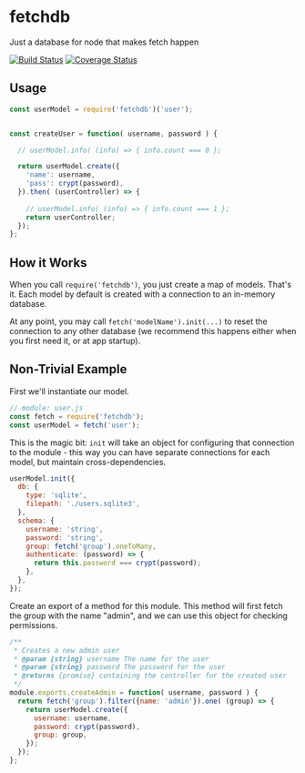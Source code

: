 # fetchdb
Just a database for node that makes fetch happen

[![Build Status](https://travis-ci.org/Etskh/fetchdb.svg?branch=master)](https://travis-ci.org/Etskh/fetchdb)  [![Coverage Status](https://coveralls.io/repos/github/Etskh/fetchdb/badge.svg?branch=master)](https://coveralls.io/github/Etskh/fetchdb?branch=master)

## Usage

```javascript
const userModel = require('fetchdb')('user');


const createUser = function( username, password ) {

  // userModel.info( (info) => { info.count === 0 };

  return userModel.create({
    'name': username,
    'pass': crypt(password),
  }).then( (userController) => {
  
    // userModel.info( (info) => { info.count === 1 };
    return userController;
  });
};
```

## How it Works

When you call `require('fetchdb')`, you just create a map of models. That's it. Each model by default is created with a connection to an in-memory database.

At any point, you may call `fetch('modelName').init(...)` to reset the connection to any other database (we recommend this happens either when you first need it, or at app startup).

## Non-Trivial Example

First we'll instantiate our model.
```javascript
// module: user.js
const fetch = require('fetchdb');
const userModel = fetch('user');
```
This is the magic bit: `init` will take an object for configuring that connection to the module - this way you can have separate connections for each model, but maintain cross-dependencies.
```javascript
userModel.init({
  db: {
    type: 'sqlite',
    filepath: './users.sqlite3',
  },
  schema: {
    username: 'string',
    password: 'string',
    group: fetch('group').oneToMany,
    authenticate: (password) => {
      return this.password === crypt(password);
    },
  },
});
```
Create an export of a method for this module. This method will first fetch the group with the name "admin", and we can use this object for checking permissions. 
```javascript
/**
 * Creates a new admin user
 * @param {string} username The name for the user
 * @param {string} password The password for the user
 * @returns {promise} containing the controller for the created user
 */
module.exports.createAdmin = function( username, password ) {
  return fetch('group').filter({name: 'admin'}).one( (group) => {
    return userModel.create({
      username: username,
      password: crypt(password),
      group: group,
    });
  });
};
```

